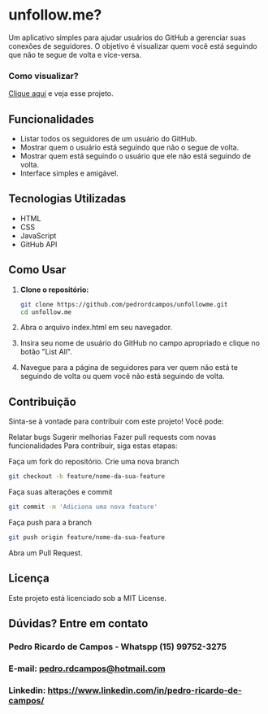 # unfollow.me?

Um aplicativo simples para ajudar usuários do GitHub a gerenciar suas conexões de seguidores. O objetivo é visualizar quem você está seguindo que não te segue de volta e vice-versa.

### Como visualizar?
[Clique aqui](https://pedrordcampos.github.io/unfollowme/) e veja esse projeto.

## Funcionalidades

- Listar todos os seguidores de um usuário do GitHub.
- Mostrar quem o usuário está seguindo que não o segue de volta.
- Mostrar quem está seguindo o usuário que ele não está seguindo de volta.
- Interface simples e amigável.

## Tecnologias Utilizadas

- HTML
- CSS
- JavaScript
- GitHub API

## Como Usar

1. **Clone o repositório:**

   ```bash
   git clone https://github.com/pedrordcampos/unfollowme.git
   cd unfollow.me
    `````
2. Abra o arquivo index.html em seu navegador.

3. Insira seu nome de usuário do GitHub no campo apropriado e clique no botão "List All".

4. Navegue para a página de seguidores para ver quem não está te seguindo de volta ou quem você não está seguindo de volta.

## Contribuição
Sinta-se à vontade para contribuir com este projeto! Você pode:

Relatar bugs
Sugerir melhorias
Fazer pull requests com novas funcionalidades
Para contribuir, siga estas etapas:

Faça um fork do repositório.
Crie uma nova branch 
```bash
git checkout -b feature/nome-da-sua-feature
```
Faça suas alterações e commit
```bash
git commit -m 'Adiciona uma nova feature'
```
Faça push para a branch
```bash
git push origin feature/nome-da-sua-feature
```
Abra um Pull Request.

## Licença
Este projeto está licenciado sob a MIT License.

## Dúvidas? Entre em contato

### Pedro Ricardo de Campos - Whatspp (15) 99752-3275
### E-mail: pedro.rdcampos@hotmail.com
### Linkedin: https://www.linkedin.com/in/pedro-ricardo-de-campos/
